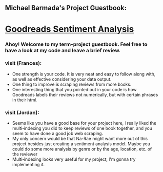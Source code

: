 ## Michael Barmada's Project Guestbook:
# [Goodreads Sentiment Analysis](https://github.com/Data-Science-for-Linguists-2021/Goodreads-Sentiment-Analysis)

### Ahoy! Welcome to my term-project guestbook. Feel free to have a look at my code and leave a brief review. 

### visit (Frances):
 - One strength is your code. It is very neat and easy to follow along with, as well as effective considering your data output.
 - One thing to improve is scraping reviews from more books. 
 - One interesting thing that you pointed out in your code is how Goodreads labels their reviews not numerically, but with certain phrases in their html.

### visit (Jordan):
 - Seems like you have a good base for your project here, I really liked the multi-indexing you did to keep reviews of one book together, and you seem to have done a good job web scraping.
 - My only concern would be that Na-Rae might want more out of this project besides just creating a sentiment analysis model. Maybe you could do some more analysis by genre or by the age, location, etc. of the reviewer
 - Multi-indexing looks very useful for my project, I'm gonna try implementing it.
